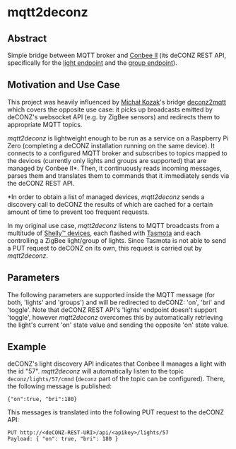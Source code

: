 # mqtt2deconz
## Abstract
Simple bridge between MQTT broker and [Conbee II](https://phoscon.de/en/conbee2) (its deCONZ REST API, specifically for the [light endpoint](https://dresden-elektronik.github.io/deconz-rest-doc/endpoints/lights/) and the [group endpoint](https://dresden-elektronik.github.io/deconz-rest-doc/endpoints/groups/)).

## Motivation and Use Case
This project was heavily influenced by [Michał Kozak](https://github.com/mikozak)'s bridge [deconz2mqtt](https://github.com/mikozak/deconz2mqtt) which covers the opposite use case: it picks up broadcasts emitted by deCONZ's websocket API (e.g. by ZigBee sensors) and redirects them to appropriate MQTT topics.

*mqtt2deconz* is lightweight enough to be run as a service on a Raspberry Pi Zero (completing a deCONZ installation running on the same device). 
It connects to a configured MQTT broker and subscribes to topics mapped to the devices (currently only lights and groups are supported) that are managed by Conbee II\*. Then, it continuously reads incoming messages, parses them and translates them to commands that it immediately sends via the deCONZ REST API.

\*In order to obtain a list of managed devices, *mqtt2deconz* sends a discovery call to deCONZ the results of which are cached for a certain amount of time to prevent too frequent requests.

In my original use case, *mqtt2deconz* listens to MQTT broadcasts from a multitude of [Shelly™ devices](https://www.shelly-support.eu/shop/), each flashed with [Tasmota](https://github.com/arendst/Tasmota) and each controlling a ZigBee light/group of lights. Since Tasmota is not able to send a PUT request to deCONZ on its own, this request is carried out by *mqtt2deconz*.

## Parameters
The following parameters are supported inside the MQTT message (for both, 'lights' and 'groups') and will be redirected to deCONZ: 'on', 'bri' and 'toggle'. Note that deCONZ REST API's 'lights' endpoint doesn't support 'toggle', however *mqtt2deconz* overcomes this by automatically retrieving the light's current 'on' state value and sending the opposite 'on' state value. 

## Example
deCONZ's light discovery API indicates that Conbee II manages a light with the id "57". *mqtt2deconz* will automatically listen to the topic `deconz/lights/57/cmnd` (`deconz` part of the topic can be configured). There, the following message is published:
```
{"on":true, "bri":180}
```
This messages is translated into the following PUT request to the deCONZ API:
```
PUT http://<deCONZ-REST-URI>/api/<apikey>/lights/57
Payload: { "on": true, "bri": 180 }
```
